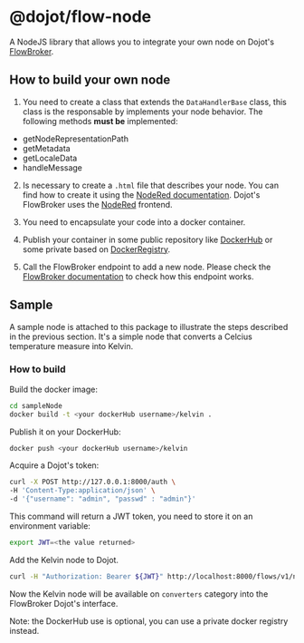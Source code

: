 # @dojot/flow-node

A NodeJS library that allows you to integrate your own node on Dojot's [FlowBroker](https://github.com/dojot/flowbroker).

## How to build your own node

1) You need to create a class that extends the `DataHandlerBase` class, this
class is the responsable by implements your node behavior. The following methods
__must be__ implemented:
  - getNodeRepresentationPath
  - getMetadata
  - getLocaleData
  - handleMessage

2) Is necessary to create a `.html` file that describes your node. You can find how to create it using the [NodeRed documentation](https://nodered.org/docs/creating-nodes/). Dojot's FlowBroker uses the [NodeRed](https://nodered.org/) frontend.


3) You need to encapsulate your code into a docker container.

4) Publish your container in some public repository like [DockerHub](https://hub.docker.com/) or some private based on [DockerRegistry](https://docs.docker.com/registry).

5) Call the FlowBroker endpoint to add a new node. Please check the [FlowBroker documentation](https://dojot.github.io/flowbroker/apiary_latest.html) to check
how this endpoint works.

## Sample
A sample node is attached to this package to illustrate the steps described in
the previous section. It's a simple node that converts a Celcius temperature
measure into Kelvin.

### How to build

Build the docker image:
```sh
cd sampleNode
docker build -t <your dockerHub username>/kelvin .
```

Publish it on your DockerHub:
```sh
docker push <your dockerHub username>/kelvin
```

Acquire a Dojot's token:
```sh
curl -X POST http://127.0.0.1:8000/auth \
-H 'Content-Type:application/json' \
-d '{"username": "admin", "passwd" : "admin"}'
```

This command will return a JWT token, you need to store it on an environment
variable:
```sh
export JWT=<the value returned>
```

Add the Kelvin node to Dojot.
```sh
curl -H "Authorization: Bearer ${JWT}" http://localhost:8000/flows/v1/node -H 'content-type: application/json' -d '{"image": "<your dockerHub username>/kelvin:latest", "id":"kelvin"}'
```

Now the Kelvin node will be available on `converters` category into the FlowBroker Dojot's interface.

Note: the DockerHub use is optional, you can use a private docker registry instead.